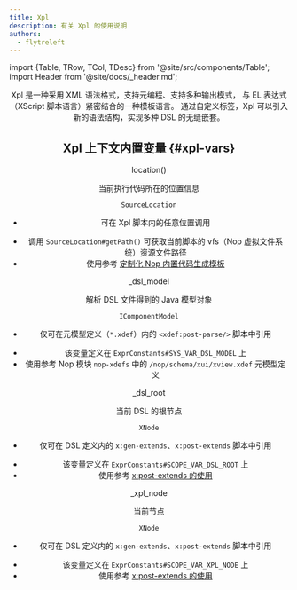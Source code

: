 ```yaml
---
title: Xpl
description: 有关 Xpl 的使用说明
authors:
  - flytreleft
---
```


import {Table, TRow, TCol, TDesc} from '@site/src/components/Table';
import Header from '@site/docs/\_header.md';

<Header />

Xpl 是一种采用 XML 语法格式，支持元编程、支持多种输出模式，
与 EL 表达式（XScript 脚本语言）紧密结合的一种模板语言。
通过自定义标签，Xpl 可以引入新的语法结构，实现多种 DSL 的无缝嵌套。

## Xpl 上下文内置变量 {#xpl-vars}

<Table head={['变量/函数', '变量名称', '（返回）值类型', '使用范围']}>

<!-- -->

<TRow><TCol id="xpl-var-location"> location() </TCol>

<TCol> 当前执行代码所在的位置信息 </TCol><TCol>

`SourceLocation`

</TCol><TCol>

- 可在 Xpl 脚本内的任意位置调用

</TCol><TDesc>

- 调用 `SourceLocation#getPath()` 可获取当前脚本的
  vfs（Nop 虚拟文件系统）资源文件路径
- 使用参考 [定制化 Nop 内置代码生成模板](/practice/custom/#custom-nop-codegen-template)

</TDesc></TRow>

<!-- -->

<TRow><TCol id="xpl-var-dsl-model"> _dsl_model </TCol>

<TCol> 解析 DSL 文件得到的 Java 模型对象 </TCol><TCol>

`IComponentModel`

</TCol><TCol>

- 仅可在元模型定义（`*.xdef`）内的 `<xdef:post-parse/>` 脚本中引用

</TCol><TDesc>

- 该变量定义在 `ExprConstants#SYS_VAR_DSL_MODEL` 上
- 使用参考 Nop 模块 `nop-xdefs` 中的
  `/nop/schema/xui/xview.xdef` 元模型定义

</TDesc></TRow>

<!-- -->

<TRow><TCol id="xpl-var-dsl-root"> _dsl_root </TCol>

<TCol> 当前 DSL 的根节点 </TCol><TCol>

`XNode`

</TCol><TCol>

- 仅可在 DSL 定义内的 `x:gen-extends`、`x:post-extends` 脚本中引用

</TCol><TDesc>

- 该变量定义在 `ExprConstants#SCOPE_VAR_DSL_ROOT` 上
- 使用参考 [x:post-extends 的使用](/practice/custom/#post-extends-usages)

</TDesc></TRow>

<!-- -->

<TRow><TCol id="xpl-var-xpl-node"> _xpl_node </TCol>

<TCol> 当前节点 </TCol><TCol>

`XNode`

</TCol><TCol>

- 仅可在 DSL 定义内的 `x:gen-extends`、`x:post-extends` 脚本中引用

</TCol><TDesc>

- 该变量定义在 `ExprConstants#SCOPE_VAR_XPL_NODE` 上
- 使用参考 [x:post-extends 的使用](/practice/custom/#post-extends-usages)

</TDesc></TRow>

</Table>
